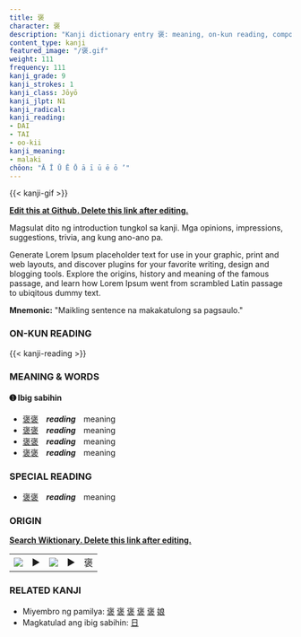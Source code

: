 ```yaml
---
title: 褒
character: 褒
description: "Kanji dictionary entry 褒: meaning, on-kun reading, compounds, origin, related kanji"
content_type: kanji
featured_image: "/褒.gif"
weight: 111
frequency: 111
kanji_grade: 9
kanji_strokes: 1
kanji_class: Jōyō
kanji_jlpt: N1
kanji_radical: 
kanji_reading: 
- DAI
- TAI
- oo-kii
kanji_meaning:
- malaki
chōon: "Ā Ī Ū Ē Ō ā ī ū ē ō ’"
---
```

[//]: # (Don't edit the line below. Kanji animated GIF code is automatically generated.)
{{< kanji-gif >}}

[//]: # (Edit below this line.)

**[Edit this at Github. Delete this link after editing.](https://github.com/tim0g/tim/tree/main/content/kanji/褒/index.md)**

Magsulat dito ng introduction tungkol sa kanji. Mga opinions, impressions, suggestions, trivia, ang kung ano-ano pa.

Generate Lorem Ipsum placeholder text for use in your graphic, print and web layouts, and discover plugins for your favorite writing, design and blogging tools. Explore the origins, history and meaning of the famous passage, and learn how Lorem Ipsum went from scrambled Latin passage to ubiqitous dummy text.
 
**Mnemonic:** "Maikling sentence na makakatulong sa pagsaulo."

### ON-KUN READING

[//]: # (Don't edit the line below. ON-KUN READING code is automatically generated.)
{{< kanji-reading >}}

### MEANING & WORDS

#### ➊ **Ibig sabihin**
  - [褒](../褒)[褒](../褒)　***reading***　meaning
  - [褒](../褒)[褒](../褒)　***reading***　meaning
  - [褒](../褒)[褒](../褒)　***reading***　meaning
  - [褒](../褒)[褒](../褒)　***reading***　meaning

### SPECIAL READING
  - [褒](../褒)[褒](../褒)　***reading***　meaning

### ORIGIN

**[Search Wiktionary. Delete this link after editing.](https://wiktionary.org/wiki/褒)**
<table class="kanji-table"><tr><td>
<img src="60px-褒-bronze.svg.png">
</td><td>▶</td><td>
<img src="60px-褒-oracle.svg.png">
</td><td>▶</td>
<td class="kanji-origin">褒</td>
</tr></table>

### RELATED KANJI
- Miyembro ng pamilya: [褒](../褒) [褒](../褒) [褒](../褒) [褒](../褒) [褒](../褒) [娘](../娘)
- Magkatulad ang ibig sabihin: [日](../日)
